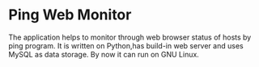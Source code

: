 # Ping Web Monitor
The application helps to monitor through web browser status of hosts by ping program. 
It is written on Python,has build-in web server and uses MySQL as data storage.
By now it can run on GNU Linux.
